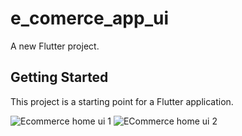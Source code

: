 # e_comerce_app_ui

A new Flutter project.

## Getting Started

This project is a starting point for a Flutter application.

![Ecommerce home ui 1](https://user-images.githubusercontent.com/36195634/202914170-4440f7ae-8db3-4c8e-8205-78eed5927d4d.png)
![ECommerce home ui 2](https://user-images.githubusercontent.com/36195634/202914185-b39ef11d-1e02-4657-89b1-e00d2c6d23cd.png)
